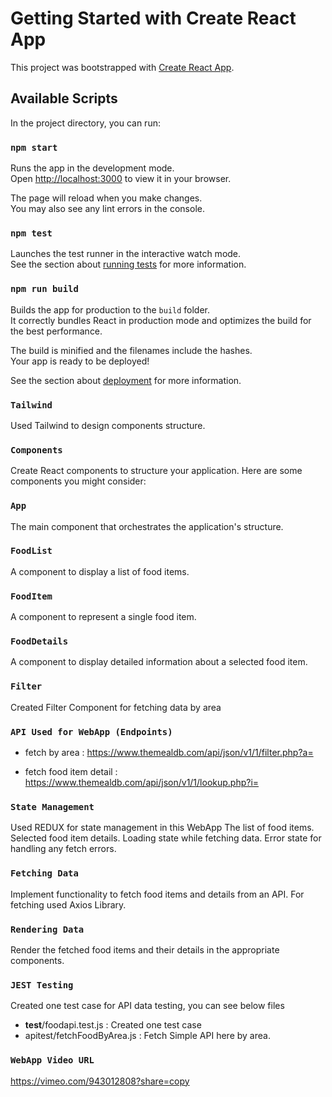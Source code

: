 # Getting Started with Create React App

This project was bootstrapped with [Create React App](https://github.com/facebook/create-react-app).

## Available Scripts

In the project directory, you can run:

### `npm start`

Runs the app in the development mode.\
Open [http://localhost:3000](http://localhost:3000) to view it in your browser.

The page will reload when you make changes.\
You may also see any lint errors in the console.

### `npm test`

Launches the test runner in the interactive watch mode.\
See the section about [running tests](https://facebook.github.io/create-react-app/docs/running-tests) for more information.

### `npm run build`

Builds the app for production to the `build` folder.\
It correctly bundles React in production mode and optimizes the build for the best performance.

The build is minified and the filenames include the hashes.\
Your app is ready to be deployed!

See the section about [deployment](https://facebook.github.io/create-react-app/docs/deployment) for more information.


### `Tailwind`

Used Tailwind to design components structure.

### `Components`

Create React components to structure your application. Here are some components you might consider:

### `App`

The main component that orchestrates the application's structure.

### `FoodList` 

A component to display a list of food items.

### `FoodItem`

A component to represent a single food item.

### `FoodDetails`

A component to display detailed information about a selected food item.

### `Filter`

Created Filter Component for fetching data by area

### `API Used for WebApp (Endpoints)`

* fetch by area : https://www.themealdb.com/api/json/v1/1/filter.php?a=

* fetch food item detail : https://www.themealdb.com/api/json/v1/1/lookup.php?i= 


### `State Management`

Used REDUX for state management in this WebApp
The list of food items.
Selected food item details.
Loading state while fetching data.
Error state for handling any fetch errors.

### `Fetching Data`

Implement functionality to fetch food items and details from an API. For fetching used Axios Library.

### `Rendering Data`
Render the fetched food items and their details in the appropriate components. 

### `JEST Testing`

Created one test case for API data testing, you can see below files

* __test__/foodapi.test.js : Created one test case
* apitest/fetchFoodByArea.js : Fetch Simple API here by area.

### `WebApp Video URL`
https://vimeo.com/943012808?share=copy